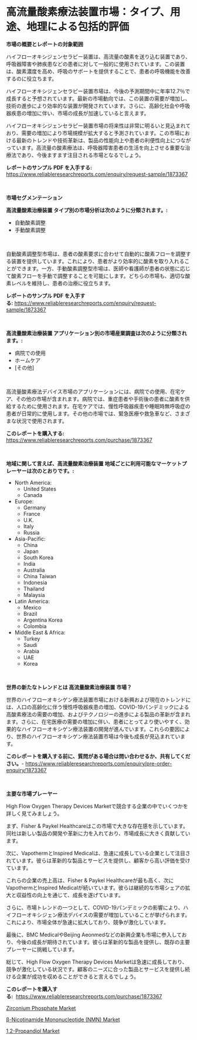 <p><h1>高流量酸素療法装置市場：タイプ、用途、地理による包括的評価</h1></p><p><strong>市場の概要とレポートの対象範囲</strong></p>
<p><p>ハイフローオキシジェンセラピー装置は、高流量の酸素を送り込む装置であり、呼吸器障害や肺疾患などの患者に対して一般的に使用されています。この装置は、酸素濃度を高め、呼吸のサポートを提供することで、患者の呼吸機能を改善するのに役立ちます。</p><p>ハイフローオキシジェンセラピー装置市場は、今後の予測期間中に年率12.7％で成長すると予想されています。最新の市場動向では、この装置の需要が増加し、技術の進歩により効率的な装置が開発されています。さらに、高齢化社会や呼吸器疾患の増加に伴い、市場の成長が加速していると言えます。</p><p>ハイフローオキシジェンセラピー装置市場の将来性は非常に明るいと見込まれており、需要の増加により市場規模が拡大すると予測されています。この市場における最新のトレンドや技術革新は、製品の性能向上や患者の利便性向上につながっています。高流量の酸素療法は、呼吸器障害患者の生活を向上させる重要な治療法であり、今後ますます注目される市場となるでしょう。</p></p>
<p><strong>レポートのサンプル PDF を入手する:</strong> <a href="https://www.reliableresearchreports.com/enquiry/request-sample/1873367">https://www.reliableresearchreports.com/enquiry/request-sample/1873367</a></p>
<p>&nbsp;</p>
<p><strong>市場セグメンテーション</strong></p>
<p><strong>高流量酸素治療装置 タイプ別の市場分析は次のように分類されます。:</strong></p>
<p><ul><li>自動酸素調整</li><li>手動酸素調整</li></ul></p>
<p>&nbsp;</p>
<p><p>自動酸素調整型市場は、患者の酸素要求に合わせて自動的に酸素フローを調整する装置を提供しています。これにより、患者がより効率的に酸素を取り入れることができます。一方、手動酸素調整型市場は、医師や看護師が患者の状態に応じて酸素フローを手動で調整することを可能にします。どちらの市場も、適切な酸素レベルを維持し、患者の治療に役立ちます。</p></p>
<p><strong>レポートのサンプル PDF を入手する:</strong>&nbsp;<a href="https://www.reliableresearchreports.com/enquiry/request-sample/1873367">https://www.reliableresearchreports.com/enquiry/request-sample/1873367</a></p>
<p>&nbsp;</p>
<p><strong> 高流量酸素治療装置 アプリケーション別の市場産業調査は次のように分類されます。:</strong></p>
<p><ul><li>病院での使用</li><li>ホームケア</li><li>[その他]</li></ul></p>
<p>&nbsp;</p>
<p><p>高流量酸素療法デバイス市場のアプリケーションには、病院での使用、在宅ケア、その他の市場が含まれます。病院では、重症患者や手術後の患者に酸素を供給するために使用されます。在宅ケアでは、慢性呼吸器疾患や睡眠時無呼吸症の患者が日常的に使用します。その他の市場では、緊急医療や救急車など、さまざまな状況で使用されます。</p></p>
<p><strong>このレポートを購入する:</strong>&nbsp; <a href="https://www.reliableresearchreports.com/purchase/1873367">https://www.reliableresearchreports.com/purchase/1873367</a></p>
<p>&nbsp;</p>
<p><strong>地域に関して言えば、高流量酸素治療装置 地域ごとに利用可能なマーケットプレーヤーは次のとおりです。:</strong></p>
<p><ul>
    <li>
        North America:
        <ul>
            <li>United States</li>
            <li>Canada</li>
        </ul>
    </li>
    <li>
        Europe:
        <ul>
            <li>Germany</li>
            <li>France</li>
            <li>U.K.</li>
            <li>Italy</li>
            <li>Russia</li>
        </ul>
    </li>
    <li>
        Asia-Pacific:
        <ul>
            <li>China</li>
            <li>Japan</li>
            <li>South Korea</li>
            <li>India</li>
            <li>Australia</li>
            <li>China Taiwan</li>
            <li>Indonesia</li>
            <li>Thailand</li>
            <li>Malaysia</li>
        </ul>
    </li>
    <li>
        Latin America:
        <ul>
            <li>Mexico</li>
            <li>Brazil</li>
            <li>Argentina Korea</li>
            <li>Colombia</li>
        </ul>
    </li>
    <li>
        Middle East & Africa:
        <ul>
            <li>Turkey</li>
            <li>Saudi</li>
            <li>Arabia</li>
            <li>UAE</li>
            <li>Korea</li>
        </ul>
    </li>
    </ul></p>
<p>&nbsp;</p>
<p><strong>世界の新たなトレンドとは 高流量酸素治療装置 市場？</strong></p>
<p><p>世界のハイフローオキシゲン療法装置市場における新興および現在のトレンドには、人口の高齢化に伴う慢性呼吸器疾患の増加、COVID-19パンデミックによる高酸素療法の需要の増加、およびテクノロジーの進歩による製品の革新が含まれます。さらに、在宅医療の需要の増加に伴い、患者にとってより使いやすく、効果的なハイフローオキシゲン療法装置の開発が進んでいます。これらの要因により、世界のハイフローオキシゲン療法装置市場は今後も成長が見込まれています。</p></p>
<p><strong>このレポートを購入する前に、質問がある場合は問い合わせるか、共有してください。</strong>- <a href="https://www.reliableresearchreports.com/enquiry/pre-order-enquiry/1873367">https://www.reliableresearchreports.com/enquiry/pre-order-enquiry/1873367</a></p>
<p>&nbsp;</p>
<p><strong>主要な市場プレーヤー</strong></p>
<p><p>High Flow Oxygen Therapy Devices Marketで競合する企業の中でいくつかを詳しく見てみましょう。</p><p>まず、Fisher & Paykel Healthcareはこの市場で大きな存在感を示しています。同社は新しい製品の開発や革新に力を入れており、市場成長に大きく貢献しています。</p><p>次に、VapothermとInspired Medicalは、急速に成長している企業として注目されています。彼らは革新的な製品とサービスを提供し、顧客から高い評価を受けています。</p><p>これらの企業の売上高は、Fisher & Paykel Healthcareが最も高く、次にVapothermとInspired Medicalが続いています。彼らは継続的な市場シェアの拡大と収益性の向上を通じて、成長を遂げています。</p><p>さらに、市場トレンドの一つとして、COVID-19パンデミックの影響により、ハイフローオキシジェン療法デバイスの需要が増加していることが挙げられます。これにより、市場全体が急速に拡大しており、競争が激化しています。</p><p>最後に、BMC MedicalやBeijing Aeonmedなどの新興企業も市場に参入しており、今後の成長が期待されています。彼らは革新的な製品を提供し、既存の主要プレーヤーに挑戦しています。</p><p>総じて、High Flow Oxygen Therapy Devices Marketは急速に成長しており、競争が激化している状況です。顧客のニーズに合った製品とサービスを提供し続ける企業が成功を収めることができると言えるでしょう。</p></p>
<p><strong>このレポートを購入する:</strong>&nbsp;&nbsp;<a href="https://www.reliableresearchreports.com/purchase/1873367">https://www.reliableresearchreports.com/purchase/1873367</a></p>
<p><p><a href="https://github.com/markusgodoy/Market-Research-Report-List-2/blob/main/zirconium-phosphate-market.md">Zirconium Phosphate Market</a></p><p><a href="https://github.com/arionmp/Market-Research-Report-List-2/blob/main/b-nicotinamide-mononucleotide-nmn-market.md">β-Nicotinamide Mononucleotide (NMN) Market</a></p><p><a href="https://github.com/pgtimber/Market-Research-Report-List-1/blob/main/12-propandiol-market.md">1,2-Propandiol Market</a></p></p>